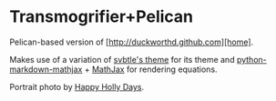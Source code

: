 Transmogrifier+Pelican
======================

Pelican-based version of [http://duckworthd.github.com][home].

Makes use of a variation of [svbtle's theme][svbtle] for its theme and
[python-markdown-mathjax][pmm] + [MathJax][mj] for rendering equations.

Portrait photo by [Happy Holly Days][hhh].

[home]: https://github.com/mayoff/python-markdown-mathjax
[svbtle]: https://github.com/wting/pelican-svbtle
[pmm]: https://github.com/mayoff/python-markdown-mathjax
[mj]: http://www.mathjax.org/
[hhh]: https://www.facebook.com/happyhollydayphotography
